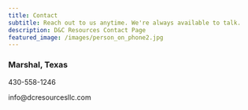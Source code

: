 ```yaml
---
title: Contact
subtitle: Reach out to us anytime. We're always available to talk.
description: D&C Resources Contact Page
featured_image: /images/person_on_phone2.jpg
---
```


### Marshal, Texas

<p>430-558-1246</p>
<p>info@dcresourcesllc.com</p>